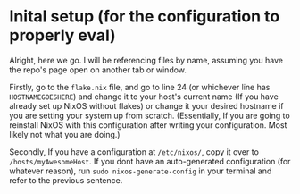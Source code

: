 # Inital setup (for the configuration to properly eval)

Alright, here we go.
I will be referencing files by name, assuming you have the repo's page open on another tab or window.

Firstly, go to the `flake.nix` file, and go to line 24 (or whichever line has `HOSTNAMEGOESHERE`) and change it to your host's current name (If you have already set up NixOS without flakes) or change it your desired hostname if you are setting your system up from scratch. (Essentially, If you are going to reinstall NixOS with this configuration after writing your configuration. Most likely not what you are doing.)

Secondly, If you have a configuration at `/etc/nixos/`, copy it over to `/hosts/myAwesomeHost`. If you dont have an auto-generated configuration (for whatever reason), run `sudo nixos-generate-config` in your terminal and refer to the previous sentence.
